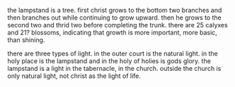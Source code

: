 the lampstand is a tree. first christ grows to the bottom two branches and then branches
out while continuing to grow upward. then he grows to the second two and thrid two
before completing the trunk. there are 25 calyxes and 21? blossoms, indicating that
growth is more important, more basic, than shining.

there are three types of light. in the outer court is the natural light. in the holy place
is the lampstand and in the holy of holies is gods glory. the lampstand is a light in
the tabernacle, in the church. outside the church is only natural light, not christ as the light 
of life.
